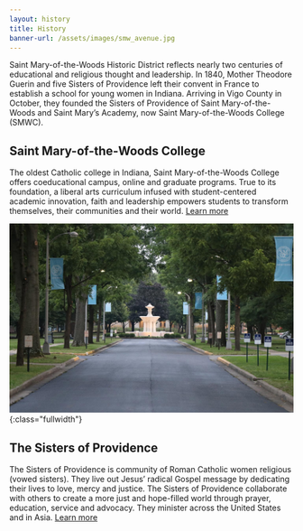 ```yaml
---
layout: history
title: History
banner-url: /assets/images/smw_avenue.jpg
---
```

Saint Mary-of-the-Woods Historic District reflects nearly two centuries of educational and religious thought and leadership. In 1840, Mother Theodore Guerin and five Sisters of Providence left their convent in France to establish a school for young women in Indiana. Arriving in Vigo County in October, they founded the Sisters of Providence of Saint Mary-of-the-Woods and Saint Mary’s Academy, now Saint Mary-of-the-Woods College (SMWC).


Saint Mary-of-the-Woods College
---

The oldest Catholic college in Indiana, Saint Mary-of-the-Woods College offers coeducational campus, online and graduate programs. True to its foundation, a liberal arts curriculum infused with student-centered academic innovation, faith and leadership empowers students to transform themselves, their communities and their world. [Learn more](https://www.smwc.edu/about/history/)

![fullwidth-image](/assets/images/smw_avenue.jpg){:class="fullwidth"}

The Sisters of Providence
---

The Sisters of Providence is community of Roman Catholic women religious (vowed sisters). They live out Jesus’ radical Gospel message by dedicating their lives to love, mercy and justice. The Sisters of Providence collaborate with others to create a more just and hope-filled world through prayer, education, service and advocacy. They minister across the United States and in Asia. [Learn more](https://spsmw.org/about/)
